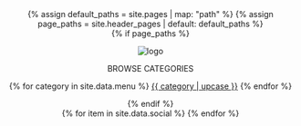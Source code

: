 <section class = 'header'>
  <header class="flex out top-header">
      {% assign default_paths = site.pages | map: "path" %}
      {% assign page_paths = site.header_pages | default: default_paths %}
      <div class = 'quad title flex-in'>
      <a class="brand flex-in" href="{{ "/" | relative_url }}"></a>
      </div>
      {% if page_paths %}
        <nav class="child main-menu">
          <p class="flex desc">
          <img src = '{{ site.baseurl }}/assets/logo-big.png' alt = 'logo'>
          </p>
          <p class = 'flex'>
            <p class = 'browse'>BROWSE CATEGORIES <span><i class = 'fa fa-arrow-down' aria-hidden = 'true'></i></span></p>
            <div class = 'expands'>
              {% for category in site.data.menu %}
                <a class="{{category}}" href="{{site.baseurl}}/category/{{  category}}">{{ category | upcase }}</a>
              {% endfor %}
           </div>
          </p>
        </nav>
      {% endif %}
      <div class = ' flex quad '>
      {% for item in site.data.social %}
         <a href = '{{ item.url }}' class = 'flex {{ item.icon}} social' target = '_blank'><i class = 'fa fa-{{ item.icon }}' aria-hidden = 'true'></i></a>
      {% endfor %}
      </div>
      <i class = 'flex fa fa-bars toggle-menu'></i>
  </header>
</section>
